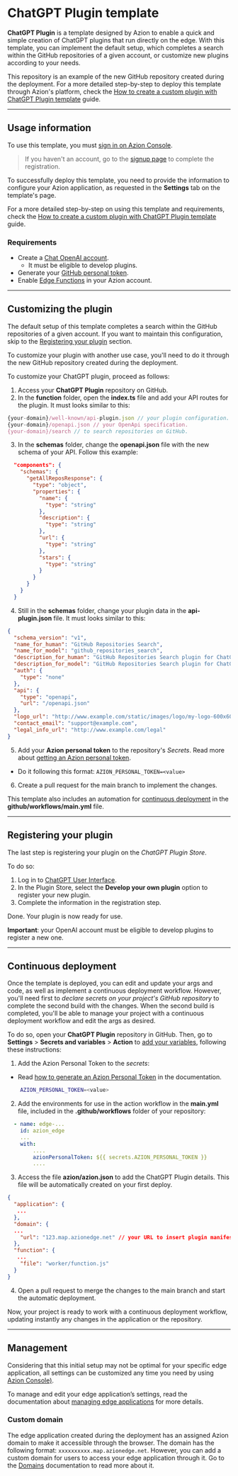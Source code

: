 # ChatGPT Plugin template

**ChatGPT Plugin** is a template designed by Azion to enable a quick and simple creation of ChatGPT plugins that run directly on the edge. With this template, you can implement the default setup, which completes a search within the GitHub repositories of a given account, or customize new plugins according to your needs. 

This repository is an example of the new GitHub repository created during the deployment. For a more detailed step-by-step to deploy this template through Azion's platform, check the [How to create a custom plugin with ChatGPT Plugin template](https://www.azion.com/en/documentation/products/guides/chatgpt-plugin/) guide.

---

## Usage information

To use this template, you must [sign in on Azion Console](https://console.azion.com/login).

> If you haven't an account, go to the [signup page](https://console.azion.com/signup) to complete the registration.

To successfully deploy this template, you need to provide the information to configure your Azion application, as requested in the **Settings** tab on the template's page.

For a more detailed step-by-step on using this template and requirements, check the [How to create a custom plugin with ChatGPT Plugin template](https://www.azion.com/en/documentation/products/guides/chatgpt-plugin/) guide.

### Requirements

- Create a [Chat OpenAI account](https://chat.openai.com/).
  - It must be eligible to develop plugins.
- Generate your [GitHub personal token](https://docs.github.com/en/authentication/keeping-your-account-and-data-secure/managing-your-personal-access-tokens#creating-a-personal-access-token-classic).
- Enable [Edge Functions](https://www.azion.com/en/documentation/products/guides/billing-and-subscriptions/) in your Azion account.

---

## Customizing the plugin

The default setup of this template completes a search within the GitHub repositories of a given account. If you want to maintain this configuration, skip to the [Registering your plugin](#registering-your-plugin) section.

To customize your plugin with another use case, you'll need to do it through the new GitHub repository created during the deployment.

To customize your ChatGPT plugin, proceed as follows:

1. Access your **ChatGPT Plugin** repository on GitHub.
2. In the **function** folder, open the **index.ts** file and add your API routes for the plugin. It must looks similar to this:

```ts
{your-domain}/well-known/api-plugin.json // your plugin configuration.
{your-domain}/openapi.json // your OpenApi specification.
{your-domain}/search // to search repositories on GitHub.
```

3. In the **schemas** folder, change the **openapi.json** file with the new schema of your API. Follow this example:

```json
  "components": {
    "schemas": {
      "getAllReposResponse": {
        "type": "object",
        "properties": {
          "name": {
            "type": "string"
          },
          "description": {
            "type": "string"
          },
          "url": {
            "type": "string"
          },
          "stars": {
            "type": "string"
          }
        }
      }
    }
  }
```

4. Still in the **schemas** folder, change your plugin data in the **api-plugin.json** file. It must looks similar to this:

```json
{
  "schema_version": "v1",
  "name_for_human": "GitHub Repositories Search",
  "name_for_model": "github_repositories_search",
  "description_for_human": "GitHub Repositories Search plugin for ChatGPT.",
  "description_for_model": "GitHub Repositories Search plugin for ChatGPT.",
  "auth": {
    "type": "none"
  },
  "api": {
    "type": "openapi",
    "url": "/openapi.json"
  },
  "logo_url": "http://www.example.com/static/images/logo/my-logo-600x600.png",
  "contact_email": "support@example.com",
  "legal_info_url": "http://www.example.com/legal"
}
```

5. Add your **Azion personal token** to the repository's *Secrets*. Read more about [getting an Azion personal token](https://www.azion.com/en/documentation/products/guides/personal-tokens/).
  - Do it following this format: `AZION_PERSONAL_TOKEN=<value>`

6. Create a pull request for the main branch to implement the changes.

This template also includes an automation for [continuous deployment](#continuous-deployment) in the **github/workflows/main.yml** file.

---

## Registering your plugin

The last step is registering your plugin on the *ChatGPT Plugin Store*.

To do so:

1. Log in to [ChatGPT User Interface](https://chat.openai.com/).
2. In the Plugin Store, select the **Develop your own plugin** option to register your new plugin.
3. Complete the information in the registration step.

Done. Your plugin is now ready for use.

**Important**: your OpenAI account must be eligible to develop plugins to register a new one.

---

## Continuous deployment

Once the template is deployed, you can edit and update your args and code, as well as implement a continuous deployment workflow. However, you'll need first to *declare secrets on your project's GitHub repository* to complete the second build with the changes. When the second build is completed, you'll be able to manage your project with a continuous deployment workflow and edit the args as desired.

To do so, open your **ChatGPT Plugin** repository in GitHub. Then, go to **Settings** > **Secrets and variables** > **Action** to [add your variables](https://docs.github.com/en/actions/security-guides/encrypted-secrets), following these instructions:

1. Add the Azion Personal Token to the *secrets*:
- Read [how to generate an Azion Personal Token](https://www.azion.com/en/documentation/products/guides/personal-tokens/) in the documentation.

```bash
    AZION_PERSONAL_TOKEN=<value>
```

2. Add the environments for use in the action workflow in the **main.yml** file, included in the **.github/workflows** folder of your repository:

```yml
  - name: edge-...
    id: azion_edge
    ...
    with:
        ....
        azionPersonalToken: ${{ secrets.AZION_PERSONAL_TOKEN }}
        ....

```

3. Access the file **azion/azion.json** to add the ChatGPT Plugin details. This file will be automatically created on your first deploy.

```json
{
  "application": {
   ...
  },
  "domain": {
  ...
    "url": "123.map.azionedge.net" // your URL to insert plugin manifest Important (https://)
  },
  "function": {
   ...
    "file": "worker/function.js"
  }
}
```

4. Open a pull request to merge the changes to the main branch and start the automatic deployment.

Now, your project is ready to work with a continuous deployment workflow, updating instantly any changes in the application or the repository. 

---

## Management

Considering that this initial setup may not be optimal for your specific edge application, all settings can be customized any time you need by using [Azion Console)](https://console.azion.com/).

To manage and edit your edge application’s settings, read the documentation about [managing edge applications](https://www.azion.com/en/documentation/products/edge-application/first-steps/) for more details.

### Custom domain

The edge application created during the deployment has an assigned Azion domain to make it accessible through the browser. The domain has the following format: `xxxxxxxxxx.map.azionedge.net`. However, you can add a custom domain for users to access your edge application through it. Go to the [Domains](https://www.azion.com/en/documentation/products/guides/configure-a-domain/) documentation to read more about it.

